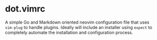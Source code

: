 # dot.vimrc

A simple Go and Markdown oriented neovim configuration file that uses `vim-plug`
to handle plugins. Ideally will include an installer using `expect` to
completely automate the installation and configuration process.
